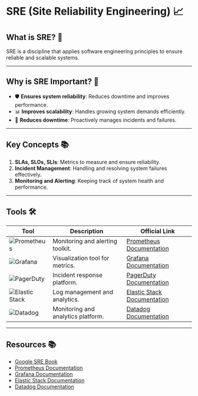 # SRE (Site Reliability Engineering) 📈

## What is SRE? 🤔
SRE is a discipline that applies software engineering principles to ensure reliable and scalable systems.

---

## Why is SRE Important? 🌟
- 🛡️ **Ensures system reliability**: Reduces downtime and improves performance.
- 📊 **Improves scalability**: Handles growing system demands efficiently.
- 🚨 **Reduces downtime**: Proactively manages incidents and failures.

---

## Key Concepts 📚
1. **SLAs, SLOs, SLIs**: Metrics to measure and ensure reliability.
2. **Incident Management**: Handling and resolving system failures effectively.
3. **Monitoring and Alerting**: Keeping track of system health and performance.

---

## Tools 🛠️

| Tool           | Description                                                                 | Official Link                              |
|----------------|-----------------------------------------------------------------------------|-------------------------------------------|
| ![Prometheus](https://img.shields.io/badge/Prometheus-blue?logo=prometheus) | Monitoring and alerting toolkit.                              | [Prometheus Documentation](https://prometheus.io/docs/) |
| ![Grafana](https://img.shields.io/badge/Grafana-blue?logo=grafana)         | Visualization tool for metrics.                              | [Grafana Documentation](https://grafana.com/docs/) |
| ![PagerDuty](https://img.shields.io/badge/PagerDuty-blue?logo=pagerduty)   | Incident response platform.                                   | [PagerDuty Documentation](https://support.pagerduty.com/) |
| ![Elastic Stack](https://img.shields.io/badge/Elastic%20Stack-blue?logo=elastic) | Log management and analytics.                                | [Elastic Stack Documentation](https://www.elastic.co/guide/index.html) |
| ![Datadog](https://img.shields.io/badge/Datadog-blue?logo=datadog)         | Monitoring and analytics platform.                           | [Datadog Documentation](https://docs.datadoghq.com/) |

---

## Resources 📚

- [Google SRE Book](https://sre.google/sre-book/table-of-contents/)
- [Prometheus Documentation](https://prometheus.io/docs/)
- [Grafana Documentation](https://grafana.com/docs/)
- [Elastic Stack Documentation](https://www.elastic.co/guide/index.html)
- [Datadog Documentation](https://docs.datadoghq.com/)